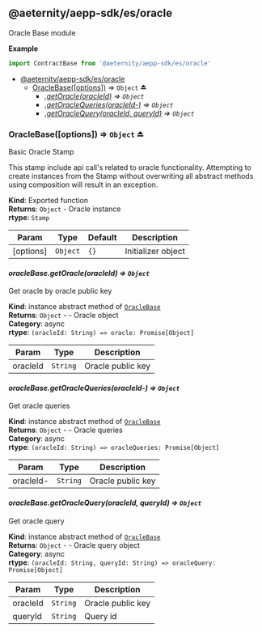 <a id="module_@aeternity/aepp-sdk/es/oracle"></a>

## @aeternity/aepp-sdk/es/oracle
Oracle Base module

**Example**  
```js
import ContractBase from '@aeternity/aepp-sdk/es/oracle'
```

* [@aeternity/aepp-sdk/es/oracle](#module_@aeternity/aepp-sdk/es/oracle)
    * [OracleBase([options])](#exp_module_@aeternity/aepp-sdk/es/oracle--OracleBase) ⇒ `Object` ⏏
        * *[.getOracle(oracleId)](#module_@aeternity/aepp-sdk/es/oracle--OracleBase+getOracle) ⇒ `Object`*
        * *[.getOracleQueries(oracleId-)](#module_@aeternity/aepp-sdk/es/oracle--OracleBase+getOracleQueries) ⇒ `Object`*
        * *[.getOracleQuery(oracleId, queryId)](#module_@aeternity/aepp-sdk/es/oracle--OracleBase+getOracleQuery) ⇒ `Object`*

<a id="exp_module_@aeternity/aepp-sdk/es/oracle--OracleBase"></a>

### OracleBase([options]) ⇒ `Object` ⏏
Basic Oracle Stamp

This stamp include api call's related to oracle functionality.
Attempting to create instances from the Stamp without overwriting all
abstract methods using composition will result in an exception.

**Kind**: Exported function  
**Returns**: `Object` - Oracle instance  
**rtype**: `Stamp`

| Param | Type | Default | Description |
| --- | --- | --- | --- |
| [options] | `Object` | <code>{}</code> | Initializer object |

<a id="module_@aeternity/aepp-sdk/es/oracle--OracleBase+getOracle"></a>

#### *oracleBase.getOracle(oracleId) ⇒ `Object`*
Get oracle by oracle public key

**Kind**: instance abstract method of [`OracleBase`](#exp_module_@aeternity/aepp-sdk/es/oracle--OracleBase)  
**Returns**: `Object` - - Oracle object  
**Category**: async  
**rtype**: `(oracleId: String) => oracle: Promise[Object]`

| Param | Type | Description |
| --- | --- | --- |
| oracleId | `String` | Oracle public key |

<a id="module_@aeternity/aepp-sdk/es/oracle--OracleBase+getOracleQueries"></a>

#### *oracleBase.getOracleQueries(oracleId-) ⇒ `Object`*
Get oracle queries

**Kind**: instance abstract method of [`OracleBase`](#exp_module_@aeternity/aepp-sdk/es/oracle--OracleBase)  
**Returns**: `Object` - - Oracle queries  
**Category**: async  
**rtype**: `(oracleId: String) => oracleQueries: Promise[Object]`

| Param | Type | Description |
| --- | --- | --- |
| oracleId- | `String` | Oracle public key |

<a id="module_@aeternity/aepp-sdk/es/oracle--OracleBase+getOracleQuery"></a>

#### *oracleBase.getOracleQuery(oracleId, queryId) ⇒ `Object`*
Get oracle query

**Kind**: instance abstract method of [`OracleBase`](#exp_module_@aeternity/aepp-sdk/es/oracle--OracleBase)  
**Returns**: `Object` - - Oracle query object  
**Category**: async  
**rtype**: `(oracleId: String, queryId: String) => oracleQuery: Promise[Object]`

| Param | Type | Description |
| --- | --- | --- |
| oracleId | `String` | Oracle public key |
| queryId | `String` | Query id |

